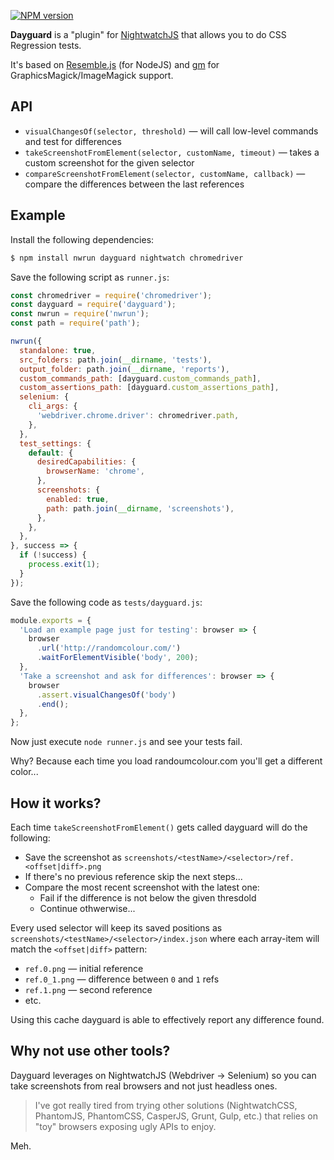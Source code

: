 [![NPM version](https://badge.fury.io/js/dayguard.png)](http://badge.fury.io/js/dayguard)

**Dayguard** is a "plugin" for [NightwatchJS](http://nightwatchjs.org/) that allows you to do CSS Regression tests.

It's based on [Resemble.js](https://www.npmjs.com/package/node-resemble-js) (for NodeJS) and [gm](https://www.npmjs.com/package/gm) for GraphicsMagick/ImageMagick support.

## API

- `visualChangesOf(selector, threshold)` &mdash; will call low-level commands and test for differences
- `takeScreenshotFromElement(selector, customName, timeout)` &mdash; takes a custom screenshot for the given selector
- `compareScreenshotFromElement(selector, customName, callback)` &mdash; compare the differences between the last references

## Example

Install the following dependencies:

```bash
$ npm install nwrun dayguard nightwatch chromedriver
```

Save the following script as `runner.js`:

```javascript
const chromedriver = require('chromedriver');
const dayguard = require('dayguard');
const nwrun = require('nwrun');
const path = require('path');

nwrun({
  standalone: true,
  src_folders: path.join(__dirname, 'tests'),
  output_folder: path.join(__dirname, 'reports'),
  custom_commands_path: [dayguard.custom_commands_path],
  custom_assertions_path: [dayguard.custom_assertions_path],
  selenium: {
    cli_args: {
      'webdriver.chrome.driver': chromedriver.path,
    },
  },
  test_settings: {
    default: {
      desiredCapabilities: {
        browserName: 'chrome',
      },
      screenshots: {
        enabled: true,
        path: path.join(__dirname, 'screenshots'),
      },
    },
  },
}, success => {
  if (!success) {
    process.exit(1);
  }
});
```

Save the following code as `tests/dayguard.js`:

```javascript
module.exports = {
  'Load an example page just for testing': browser => {
    browser
      .url('http://randomcolour.com/')
      .waitForElementVisible('body', 200);
  },
  'Take a screenshot and ask for differences': browser => {
    browser
      .assert.visualChangesOf('body')
      .end();
  },
};
```

Now just execute `node runner.js` and see your tests fail.

Why? Because each time you load randoumcolour.com you'll get a different color...

## How it works?

Each time `takeScreenshotFromElement()` gets called dayguard will do the following:

- Save the screenshot as `screenshots/<testName>/<selector>/ref.<offset|diff>.png`
- If there's no previous reference skip the next steps...
- Compare the most recent screenshot with the latest one:
  - Fail if the difference is not below the given thresdold
  - Continue othwerwise...

Every used selector will keep its saved positions as `screenshots/<testName>/<selector>/index.json` where each array-item will match the `<offset|diff>` pattern:

- `ref.0.png` &mdash; initial reference
- `ref.0_1.png` &mdash; difference between `0` and `1` refs
- `ref.1.png` &mdash; second reference
- etc.

Using this cache dayguard is able to effectively report any difference found.

## Why not use other tools?

Dayguard leverages on NightwatchJS (Webdriver &rarr; Selenium) so you can take screenshots from real browsers and not just headless ones.

> I've got really tired from trying other solutions (NightwatchCSS, PhantomJS, PhantomCSS, CasperJS, Grunt, Gulp, etc.) that relies on "toy" browsers exposing ugly APIs to enjoy.

Meh.
